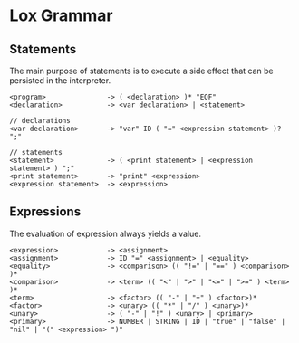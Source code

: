 # Lox Grammar

## Statements
The main purpose of statements is to execute a side effect that can be persisted in the interpreter.

```
<program>               -> ( <declaration> )* "EOF"
<declaration>           -> <var declaration> | <statement>

// declarations
<var declaration>       -> "var" ID ( "=" <expression statement> )? ";"

// statements
<statement>             -> ( <print statement> | <expression statement> ) ";"
<print statement>       -> "print" <expression>
<expression statement>  -> <expression>
```

## Expressions
The evaluation of expression always yields a value.

```
<expression>            -> <assignment>
<assignment>            -> ID "=" <assignment> | <equality>
<equality>              -> <comparison> (( "!=" | "==" ) <comparison> )*
<comparison>            -> <term> (( "<" | ">" | "<=" | ">=" ) <term> )*
<term>                  -> <factor> (( "-" | "+" ) <factor>)*
<factor>                -> <unary> (( "*" | "/" ) <unary>)*
<unary>                 -> ( "-" | "!" ) <unary> | <primary>
<primary>               -> NUMBER | STRING | ID | "true" | "false" | "nil" | "(" <expression> ")"
```